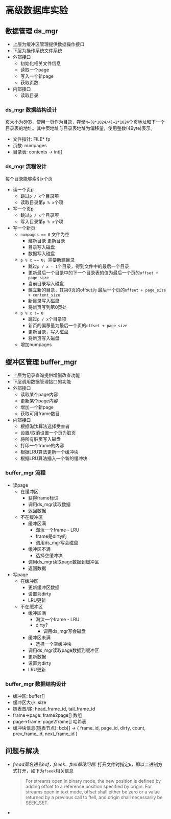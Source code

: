 # 高级数据库实验

## 数据管理 ds_mgr
- 上层为缓冲区管理提供数据操作接口
- 下层为操作系统文件系统
- 外部接口
  - 初始化相关文件信息
  - 读取一个page
  - 写入一个新page
  - 获取页数
- 内部接口
  - 读取目录

### ds_mgr 数据结构设计
页大小为8KB，使用一页作为目录，存储`N=(8*1024/4)=2*1024`个页地址和下一个目录表的地址。其中页地址与目录表地址为偏移量，使用整数(4Byte)表示。

- 文件指针: FILE* fp
- 页数: numpages
- 目录表: contents -> int[]

### ds_mgr 流程设计
每个目录能够索引x个页
- 读一个页p
  - 跳过`p / x`个目录项
  - 读取目录第`p % x`个项
- 写一个页p
  - 跳过`p / x`个目录项
  - 写入目录第`p % x`个项
- 写一个新页
  - `numpages == 0` 文件为空
    - 建新目录 更新目录
    - 目录写入磁盘
    - 数据写入磁盘
  - `p % x == 0`，需要新建目录
    - 跳过`p / x - 1`个目录，得到文件中的最后一个目录
    - 更新最后一个目录中的下一个目录表的值为最后一个页的`offset + page_size`
    - 当前目录写入磁盘
    - 建立新的目录，其第0页的offset为 最后一个页的`offset + page_size + content_size`
    - 新目录写入磁盘
    - 将新页写到第0页处
  - `p % x != 0`
    - 跳过`p / x`个目录项
    - 新页的偏移量为最后一个页的`offset + page_size`
    - 更新目录，写入磁盘
    - 将新页写入磁盘
  - 增加numpages



## 缓冲区管理 buffer_mgr
- 上层为记录查询提供增删改查功能
- 下层调用数据管理接口的功能
- 外部接口
  - 读取某个page内容
  - 更新某个page内容
  - 增加一个新page
  - 获取可用frame数目
- 内部接口
  - 根据淘汰算法选择受害者
  - 设置/取消设置一个页为脏页
  - 将所有脏页写入磁盘
  - 打印一个frame的内容
  - 根据LRU算法更新一个缓冲块
  - 根据LRU算法插入一个新的缓冲块


### buffer_mgr 流程
- 读page
  - 在缓冲区
    - 获得frame标识
    - 调用ds_mgr读取数据
    - 返回数据
  - 不在缓冲区
    - 缓冲区满
      - 淘汰一个frame - LRU
      - frame是dirty的
      - 调用ds_mgr写会磁盘
    - 缓冲区不满
      - 选择空缓冲块
    - 调用ds_mgr读取page数据到缓冲区
    - 返回数据
- 写page
  - 在缓冲区
    - 更新缓冲区数据
    - 设置为dirty
    - LRU更新
  - 不在缓冲区
    - 缓冲区满
      - 淘汰一个frame - LRU
      - dirty?
        - 调用ds_mgr写会磁盘
    - 缓冲区未满
       - 选择一个空缓冲块
    - 调用ds_mgr读取page数据到缓冲区
    - 更新数据
    - 设置为dirty
    - LRU更新

### buffer_mgr 数据结构设计
- 缓冲区: buffer[]
- 缓冲区大小: size
- 链表首/尾: head_frame_id, tail_frame_id
- frame->page: frame2page[] 数组
- page->frame: page2frame[] 哈希表
- 缓冲块信息(链表节点): bcb[] -> { frame_id, page_id, dirty, count, prev_frame_id, next_frame_id }


## 问题与解决
- *fread莫名遇到eof，fseek、ftell都没问题*: 打开文件时指定`b`，即以二进制方式打开，如下为`fseek`相关信息  
  > For streams open in binary mode, the new position is defined by adding offset to a reference position specified by origin. For streams open in text mode, offset shall either be zero or a value returned by a previous call to ftell, and origin shall necessarily be SEEK_SET. 
- 